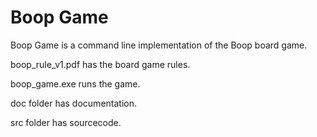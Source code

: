 # Boop Game

Boop Game is a command line implementation of the Boop board game.

boop_rule_v1.pdf has the board game rules.

boop_game.exe runs the game.

doc folder has documentation.

src folder has sourcecode.
